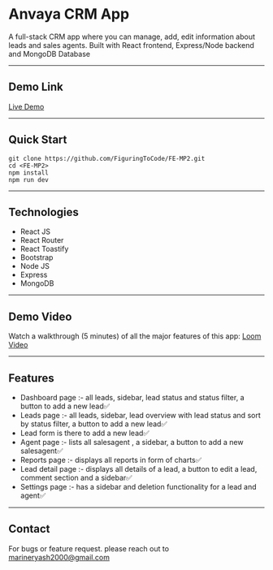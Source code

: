 # Anvaya CRM App 

A full-stack CRM app where you can manage, add, edit information about leads and sales agents.
Built with React frontend, Express/Node backend and MongoDB Database 

---
## Demo Link

[Live Demo](https://fe-mp-2.vercel.app/)

---
## Quick Start

```
git clone https://github.com/FiguringToCode/FE-MP2.git
cd <FE-MP2>
npm install
npm run dev
```

---

## Technologies
- React JS
- React Router
- React Toastify
- Bootstrap
- Node JS
- Express
- MongoDB

---

## Demo Video
Watch a walkthrough (5 minutes) of all the major features of this app:
[Loom Video](https://www.loom.com/share/88a62a7898044a52bf592469595f8cf1)

---

## Features
- Dashboard page :- all leads, sidebar, lead status and  status filter, a button to add a new lead✅
- Leads page :- all leads, sidebar, lead overview with lead status and sort by status filter, a button to add a new lead✅
- Lead form is there to add a new lead✅
- Agent page :- lists all salesagent , a sidebar, a button to add a new salesagent✅
- Reports  page :- displays all reports in form of charts✅
- Lead detail page :- displays all details of a lead, a button to edit a lead, comment section and a sidebar✅
- Settings page :- has a sidebar and deletion functionality for a lead and agent✅

---

## Contact 

For bugs or feature request. please reach out to marineryash2000@gmail.com